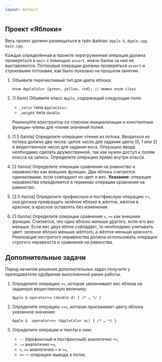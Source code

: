 ```yaml
---
layout: default
---
```


## Проект «Яблоки»

Весь проект должен размещаться в трёх файлах: `Apple.h`, `Apple.cpp`,
`main.cpp`.

Каждая определённая в проекте перегруженная операция должна проверяться
в `main` с помощью `assert`, иначе баллы за неё не выставляются.
Потоковые операции должны проверяться `assert` и строковыми потоками,
как было показано на прошлом занятии.

1.  Объявите перечислимый тип для цвета яблока:

        enum AppleColor {green, yellow, red}; // можно enum class

2.  [1 балл] Объявите класс `Apple`, содержащий следующие поля:

    * `_color` типа `AppleColor`;
    * `_weight` типа `double`.

    Реализуйте конструктор со списком инициализации и константные
    функции-члены для чтения значений полей.

3.  [1.5 балла]
    Определите операцию чтения из потока. Вводиться из потока должно
    два числа: целое число для задания цвета (0, 1 или 2) и
    вещественное число для задания веса. Операцию ввода необходимо
    сделать дружественной, так как нужен доступ к полям класса на запись.
    Определите операцию прямо внутри класса.

4.  [2 балла]
    Определите операции сравнения на равенство и неравенство как внешние
    функции. Два яблока считаются одинаковыми, если совпадают их цвет и вес.
    **Указание:** операция неравенства определяется в терминах операции
    сравнения на равенство.

5.  [2.5 балла]
    Определите префиксную и постфиксную операцию `++`, она должна
    превращать зелёное яблоко в жёлтое, жёлтое в красное, а красное
    оставлять без изменения.

6.  [3 балла]
    Определите операции сравнения `<`, `<=` как внешние
    функции. Считается, что одно яблоко меньше другого, если его вес
    меньше. Если вес двух яблок совпадает, то необходимо учитывать
    цвет: зеленое яблоко меньше жёлтого, а жёлтое меньше красного.
    Реализация нестрогого неравенства должна использовать операции
    строгого неравенств и сравнения на равенства.

## Дополнительные задачи

Перед началом решения дополнительных задач получите у преподавателя
одобрение выполненной ранее работы.

1.  Определите операцию `+=`, которая увеличивает вес
    яблока на заданную вещественную величину:

        Apple & operator+= (double d) { /* … */ }

2.  Определите операцию `<<=`, которая присваивает цвету яблока
    указанное значение:

        Apple &  operator<<= (AppleColor ac) { /* … */ }

3.  Определите операции и тексты к ним:

    * `--` (префиксный и постфиксный) аналогично `++`,
    * `-=` аналогично `+=`,
    * `>`, `>=` аналогично `<` и `<=`,
    * `<<` — операцию вывода в поток.
